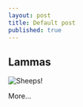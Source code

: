 ```yaml
---
layout: post
title: Default post
published: true
---
```


## Lammas

![Sheeps!](/media/starter-baby-sheep.jpg)

More...